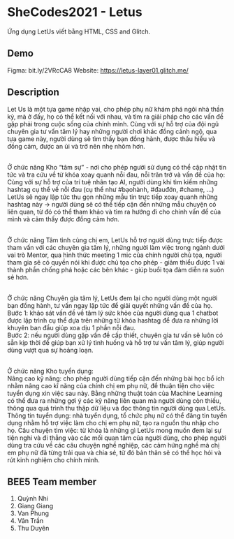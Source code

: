 # SheCodes2021 - Letus
Ứng dụng LetUs viết bằng HTML, CSS and Glitch.

## Demo 
Figma: bit.ly/2VRcCA8
Website: https://letus-layer01.glitch.me/

## Description
Let Us là một tựa game nhập vai, cho phép phụ nữ khám phá ngôi nhà thần kỳ, mà ở đấy, họ có thể kết nối với nhau, và tìm ra giải pháp cho các vấn đề gặp phải trong cuộc sống của chính mình. Cùng với sự hỗ trợ của đội ngũ chuyên gia tư vấn tâm lý hay những người chơi khác đồng cảnh ngộ, qua tựa game này, người dùng sẽ tìm thấy bạn đồng hành, được thấu hiểu và đồng cảm, được an ủi và trở nên nhẹ nhõm hơn.<br/><br/>

Ở chức năng Kho “tâm sự” - nơi cho phép người sử dụng có thể cập nhật tin tức và tra cứu về từ khóa xoay quanh nỗi đau, nỗi trăn trở và vấn đề của họ:
Cùng với sự hỗ trợ của trí tuệ nhân tạo AI, người dùng khi tìm kiếm những hashtag cụ thể về nỗi đau (cụ thể như #bạohành, #đauđớn, #chamẹ, …) LetUs sẽ ngay lập tức thu gọn những mẫu tin trực tiếp xoay quanh những hashtag này → người dùng sẽ có thể tiếp cận đến những mẫu chuyện có liên quan, từ đó có thể tham khảo và tìm ra hướng đi cho chính vấn đề của mình và cảm thấy được đồng cảm hơn.<br/><br/>

Ở chức năng Tâm tình cùng chị em, LetUs hỗ trợ người dùng trực tiếp được tham vấn với các chuyên gia tâm lý, những người làm việc trong ngành dưới vai trò Mentor, qua hình thức meeting 1 mic của chính người chủ tọa, người tham gia sẽ có quyền nói khi được chủ tọa cho phép - giảm thiểu được 1 vài thành phần chống phá hoặc các bên khác - giúp buổi tọa đàm diễn ra suôn sẻ hơn.<br/><br/>

Ở chức năng Chuyên gia tâm lý, LetUs đem lại cho người dùng một người bạn đồng hành, tư vấn ngay lập tức để giải quyết những vấn đề của họ.<br/>
Bước 1: khảo sát vấn đề về tâm lý sức khỏe của người dùng qua 1 chatbot được lập trình cụ thể dựa trên những từ khóa hashtag để đưa ra những lời khuyên ban đầu giúp xoa dịu 1 phần nỗi đau.<br/>
Bước 2: nếu người dùng gặp vấn đề cấp thiết, chuyên gia tư vấn sẽ luôn có sẵn kịp thời để giúp bạn xử lý tình huống và hỗ trợ tư vấn tâm lý, giúp người dùng vượt qua sự hoảng loạn.<br/><br/>

Ở chức năng Kho tuyển dụng:<br/>
Nâng cao kỹ năng: cho phép người dùng tiếp cận đến những bài học bổ ích nhằm nâng cao kĩ năng của chính chị em phụ nữ, để thuận tiện cho việc tuyển dụng xin việc sau này. Bằng những thuật toán của Machine Learning có thể đưa ra những gợi ý các kỹ năng liên quan mà người dùng còn thiếu, thông qua quá trình thu thập dữ liệu và đọc thông tin người dùng qua LetUs.<br/>
Thông tin tuyển dụng: nhà tuyển dụng, tổ chức phụ nữ có thể đăng tin tuyển dụng nhằm hỗ trợ việc làm cho chị em phụ nữ, tạo ra nguồn thu nhập cho họ.
Câu chuyện tìm việc: từ khóa là những gì LetUs mong muốn đem lại sự tiện nghi và đi thẳng vào các mối quan tâm của người dùng, cho phép người dùng tra cứu về các câu chuyện nghề nghiệp, các cảm hứng nghề mà chị em phụ nữ đã từng trải qua và chia sẻ, từ đó bản thân sẽ có thể học hỏi và rút kinh nghiệm cho chính mình.<br/>

## BEE5 Team member
1. Quỳnh Nhi<br/>
2. Giang Giang<br/>
3. Van Phung<br/>
4. Vân Trần<br/>
5. Thu Duyên
